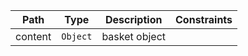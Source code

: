 | Path | Type | Description | Constraints |  
| :--: | :--: | :---------: | :---------: |  
| content | `Object` | basket object |  |  

